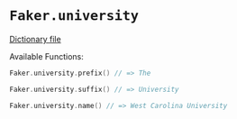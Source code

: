 # `Faker.university`

[Dictionary file](../src/main/resources/locales/en/university.yml)

Available Functions:  
```kotlin
Faker.university.prefix() // => The

Faker.university.suffix() // => University

Faker.university.name() // => West Carolina University
```

